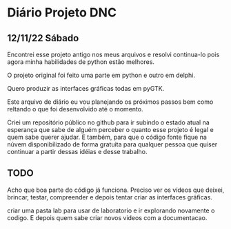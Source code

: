# Diário Projeto DNC

## 12/11/22 Sábado

Encontrei esse projeto antigo nos meus arquivos e resolvi continua-lo pois agora minha habilidades de python estão melhores.

O projeto original foi feito uma parte em python e outro em delphi.

Quero produzir as interfaces gráficas todas em pyGTK.

Este arquivo de diário eu vou planejando os próximos passos bem como reltando o que foi desenvolvido até o momento.

Criei um repositório público no github para ir subindo o estado atual na esperança que sabe de alguém perceber o quanto esse projeto é legal e quem sabe querer ajudar. E também, para que o código fonte fique na núvem disponibilizado de forma gratuita para qualquer pessoa que quiser continuar a partir  dessas idéias e desse trabalho.  


## TODO

Acho que boa parte do código já funciona.
Preciso ver os vídeos que deixei, brincar, testar, compreender e depois tentar criar as interfaces gráficas.

criar uma pasta lab para usar de laboratorio e ir explorando novamente o codigo.
E depois quem sabe criar novos videos com a documentacao. 
